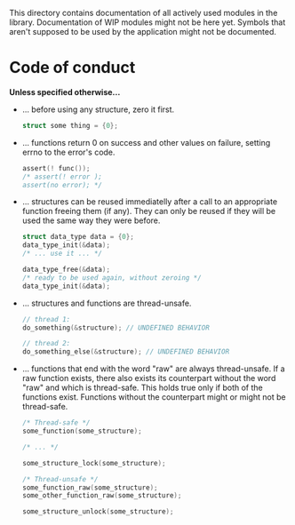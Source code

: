 This directory contains documentation of all actively used modules in the library. Documentation of WIP modules might not be here yet. Symbols that aren't supposed to be used by the application might not be documented.

# Code of conduct

**Unless specified otherwise...**

- ... before using any structure, zero it first.

  ```c
  struct some thing = {0};
  ```

- ... functions return 0 on success and other values on failure, setting errno to the error's code.

  ```c
  assert(! func());
  /* assert(! error );
  assert(no error); */
  ```

- ... structures can be reused immediatelly after a call to an appropriate function freeing them (if any). They can only be reused if they will be used the same way they were before.

  ```c
  struct data_type data = {0};
  data_type_init(&data);
  /* ... use it ... */

  data_type_free(&data);
  /* ready to be used again, without zeroing */
  data_type_init(&data);
  ```

- ... structures and functions are thread-unsafe.

  ```c
  // thread 1:
  do_something(&structure); // UNDEFINED BEHAVIOR
  
  // thread 2:
  do_something_else(&structure); // UNDEFINED BEHAVIOR
  ```

- ... functions that end with the word "raw" are always thread-unsafe. If a raw function exists, there also exists its counterpart without the word "raw" and which is thread-safe. This holds true only if both of the functions exist. Functions without the counterpart might or might not be thread-safe.

  ```c
  /* Thread-safe */
  some_function(some_structure);
  
  /* ... */
  
  some_structure_lock(some_structure);
  
  /* Thread-unsafe */
  some_function_raw(some_structure);
  some_other_function_raw(some_structure);
  
  some_structure_unlock(some_structure);
  ```